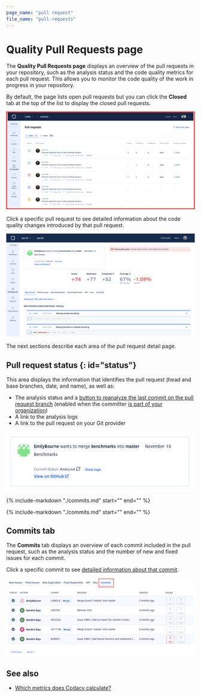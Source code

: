 ```yaml
---
page_name: "pull request"
file_name: "pull-requests"
---
```


# Quality Pull Requests page

The **Quality Pull Requests page** displays an overview of the pull requests in your repository, such as the analysis status and the code quality metrics for each pull request. This allows you to monitor the code quality of the work in progress in your repository.

By default, the page lists open pull requests but you can click the **Closed** tab at the top of the list to display the closed pull requests.

![Pull Requests page](images/pull-requests.png)<!--TODO CY-6556 Update screenshot. It might be tricky to update this screenshot only, because all the remaining screenshots for the Pull Request page are related with one-->

Click a specific pull request to see detailed information about the code quality changes introduced by that pull request.

![Pull request detail](images/pull-requests-detail.png)

The next sections describe each area of the pull request detail page.

## Pull request status {: id="status"}

This area displays the information that identifies the pull request (head and base branches, date, and name), as well as:

-   The analysis status and a [button to reanalyze the last commit on the pull request branch](../faq/repositories/how-do-i-reanalyze-my-repository.md) (enabled when the committer [is part of your organization](../organizations/managing-people.md))
-   A link to the analysis logs
-   A link to the pull request on your Git provider

![Pull request status](images/pull-requests-detail-status.png)

{%
    include-markdown "./commits.md"
    start="<!--quality-overview-start-->"
    end="<!--quality-overview-end-->"
%}

{%
    include-markdown "./commits.md"
    start="<!--tabs-start-->"
    end="<!--tabs-end-->"
%}

## Commits tab

The **Commits** tab displays an overview of each commit included in the pull request, such as the analysis status and the number of new and fixed issues for each commit.

Click a specific commit to see [detailed information about that commit](commits.md#status).

![Commits tab](images/pull-requests-tab-commits.png)

## See also

-   [Which metrics does Codacy calculate?](../faq/code-analysis/which-metrics-does-codacy-calculate.md)
